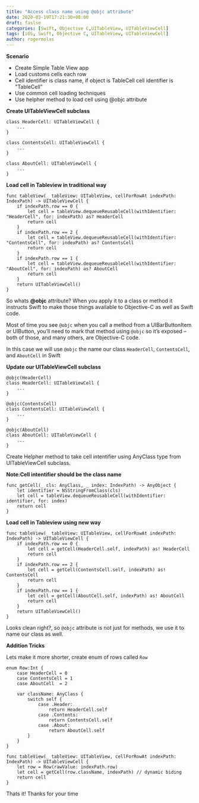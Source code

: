 ```yaml
---
title: "Access class name using @objc attribute"
date: 2020-03-19T17:21:30+08:00
draft: faslse
categories: [Swift, Objective C,UITableView, UITableViewCell]
tags: [iOS, Swift, Objective C, UITableView, UITableViewCell]
author: rogermolas
---
```



**Scenario**
* Create Simple Table View app
* Load customs cells each row
* Cell identifier is class name, if object is TableCell cell identifier is "TableCell"
* Use common cell loading techniques
* Use helpher method to load cell using @objc attribute

**Create UITableViewCell subclass**
```
class HeaderCell: UITableViewCell {
    ...
}
```

```
class ContentsCell: UITableViewCell {
    ...
}
```

```
class AboutCell: UITableViewCell {
    ...
}
```

**Load cell in Tableview in traditional way**
```
func tableView(_ tableView: UITableView, cellForRowAt indexPath: IndexPath) -> UITableViewCell {
    if indexPath.row == 0 {
        let cell = tableView.dequeueReusableCell(withIdentifier: "HeaderCell", for: indexPath) as? HeaderCell
        return cell
    }
    if indexPath.row == 2 {
        let cell = tableView.dequeueReusableCell(withIdentifier: "ContentsCell", for: indexPath) as? ContentsCell
        return cell
    }
    if indexPath.row == 1 {
        let cell = tableView.dequeueReusableCell(withIdentifier: "AboutCell", for: indexPath) as? AboutCell
        return cell
    }
    return UITableViewCell()
}
```

So whats **@objc** attribute?
When you apply it to a class or method it instructs Swift to make those things available to Objective-C as well as Swift code.

Most of time you see `@objc` when you call a method from a UIBarButtonItem or UIButton, you’ll need to mark that method using `@objc` so it’s exposed – both of those, and many others, are Objective-C code.

In this case we will use `@objc` the name our class `HeaderCell`, `ContentsCell`, and `AboutCell` in Swift

**Update our UITableViewCell subclass**
```
@objc(HeaderCell)
class HeaderCell: UITableViewCell {
    ...
}
```
```
@objc(ContentsCell)
class ContentsCell: UITableViewCell {
    ...
}
```
```
@objc(AboutCell)
class AboutCell: UITableViewCell {
    ...
}
```

Create Helpher method to take cell intentifier using AnyClass type from UITableViewCell subclass.

**Note:Cell intentifier should be the class name**

```
func getCell(_ cls: AnyClass, _ index: IndexPath) -> AnyObject {
    let identifier = NSStringFromClass(cls)
    let cell = tableView.dequeueReusableCell(withIdentifier: identifier, for: index)
    return cell
}
```

**Load cell in Tableview using new way**
```
func tableView(_ tableView: UITableView, cellForRowAt indexPath: IndexPath) -> UITableViewCell {
    if indexPath.row == 0 {
        let cell = getCell(HeaderCell.self, indexPath) as! HeaderCell
        return cell
    }
    if indexPath.row == 2 {
        let cell = getCell(ContentsCell.self, indexPath) as! ContentsCell
        return cell
    }
    if indexPath.row == 1 {
        let cell = getCell(AboutCell.self, indexPath) as! AboutCell
        return cell
    }
    return UITableViewCell()
}
```
Looks clean right?, so `@objc` attribute is not just for methods, we use it to name our class as well.

**Addition Tricks**

Lets make it more shorter, create enum of rows called `Row`

```
enum Row:Int {
    case HeaderCell = 0
    case ContentsCell = 1
    case AboutCell  = 2
    
    var className: AnyClass {
        switch self {
            case .Header:
                return HeaderCell.self
            case .Contents:
                return ContentsCell.self
            case .About:
                return AboutCell.self
        }
    }
}
```
```
func tableView(_ tableView: UITableView, cellForRowAt indexPath: IndexPath) -> UITableViewCell {
    let row = Row(rawValue: indexPath.row)
    let cell = getCell(row.className, indexPath) // dynamic biding
    return cell
}
```

Thats it!
Thanks for your time